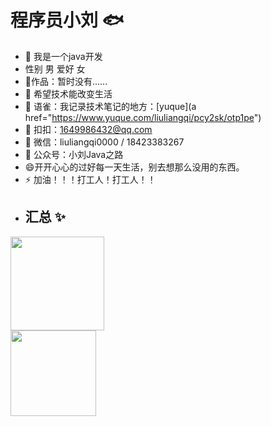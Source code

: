 # 程序员小刘 🐟
- 🔭 我是一个java开发
- 性别 男  爱好 女
- 🏡作品：暂时没有......
- 🌱 希望技术能改变生活
- 👯 语雀：我记录技术笔记的地方：[yuque](a href="https://www.yuque.com/liuliangqi/pcy2sk/otp1pe")
- 👬 扣扣：1649986432@qq.com
- 💬 微信：liuliangqi0000  /  18423383267
- 💬 公众号：小刘Java之路
- 😄开开心心的过好每一天生活，别去想那么没用的东西。
- ⚡ 加油！！！打工人！打工人！！
- ## 汇总 ✨
<img align="" height="150px" src="https://github-readme-stats.vercel.app/api?username=private-llq&hide_title=true&hide_border=true&show_icons=true&include_all_commits=true&line_height=21&bg_color=0,EC6C6C,FFD479,FFFC79,73FA79&theme=graywhite&locale=cn" />
<br/>
<img align="" height="137px" src="https://github-readme-stats.vercel.app/api/top-langs/?username=private-llq&hide_title=true&hide_border=true&layout=compact&bg_color=0,73FA79,73FDFF,D783FF&theme=graywhite&locale=cn" />



